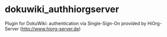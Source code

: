 dokuwiki_authhiorgserver
========================

Plugin for DokuWiki: authentication via Single-Sign-On provided by HiOrg-Server (http://www.hiorg-server.de)
